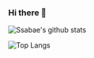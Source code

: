 ### Hi there 👋

![Ssabae's github stats](https://github-readme-stats.vercel.app/api?username=lsb156&show_icons=true)

![Top Langs](https://github-readme-stats.vercel.app/api/top-langs/?username=lsb156&layout=compact)
